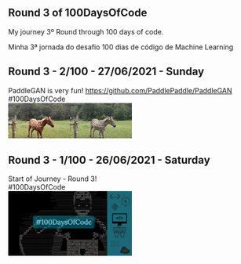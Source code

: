 ## Round 3 of 100DaysOfCode

My journey 3º Round through 100 days of code.

Minha 3ª jornada do desafio 100 dias de código de Machine Learning


## Round 3 - 2/100 - 27/06/2021 - Sunday
PaddleGAN is very fun!
https://github.com/PaddlePaddle/PaddleGAN<br>
#100DaysOfCode
<br>
<img alt="100DaysOfCode" src="./img/dfadfadfadf.gif"  width="50%" heigth="50%"/>

## Round 3 - 1/100 - 26/06/2021 - Saturday
Start of Journey - Round 3!<br>
#100DaysOfCode
<br>
<img alt="100DaysOfCode" src="./img/sdfsdfsddownload.png"  width="50%" heigth="50%"/>
